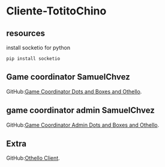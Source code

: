 # Cliente-TotitoChino

## resources 
install socketio for python
```
pip install socketio
```
## Game coordinator SamuelChvez
GitHub:[Game Coordinator Dots and Boxes and Othello](https://github.com/samuelchvez/open-1v1-board-game-coordinator).

## game coordinator admin SamuelChvez
GitHub:[Game Coordinator Admin Dots and Boxes and Othello](https://github.com/samuelchvez/open-1v1-board-game-coordinator-admin).

## Extra
GitHub:[Othello Client](https://github.com/samuelchvez/othello-client).
